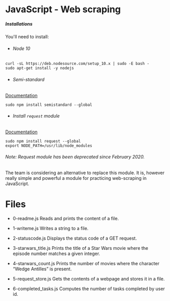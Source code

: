 # JavaScript - Web scraping

##### Installations

You'll need to install:

- ###### Node 10

```
curl -sL https://deb.nodesource.com/setup_10.x | sudo -E bash -
sudo apt-get install -y nodejs
```

- ###### Semi-standard
[Documentation](https://github.com/standard/semistandard)

```
sudo npm install semistandard --global
```

- ###### Install `request` module
[Documentation](https://github.com/request/request)

```
sudo npm install request --global
export NODE_PATH=/usr/lib/node_modules
```

###### Note: Request module has been deprecated since February 2020.
The team is considering an alternative to replace this module. It is, however really simple and powerful a module for practicing web-scraping in JavaScript.


# Files
- 0-readme.js
Reads and prints the content of a file.

- 1-writeme.js
Writes a string to a file.

- 2-statuscode.js
Displays the status code of a GET request.

- 3-starwars_title.js
Prints the title of a Star Wars movie where the episode number matches a given integer.

- 4-starwars_count.js
Prints the number of movies where the character “Wedge Antilles” is present.

- 5-request_store.js
Gets the contents of a webpage and stores it in a file.

- 6-completed_tasks.js
Computes the number of tasks completed by user id.
